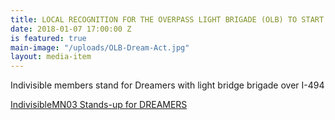 ```yaml
---
title: LOCAL RECOGNITION FOR THE OVERPASS LIGHT BRIGADE (OLB) TO START THE NEW YEAR!
date: 2018-01-07 17:00:00 Z
is featured: true
main-image: "/uploads/OLB-Dream-Act.jpg"
layout: media-item
---
```


Indivisible members stand for Dreamers with light bridge brigade over I-494

<a href="https://www.hometownsource.com/sun_current/indivisible-members-stand-for-dreamers-with-light-bridge-brigade-over/article_817f5228-efec-11e7-9479-df732cc78d50.html">IndivisibleMN03 Stands-up for DREAMERS</a>
